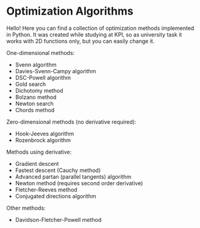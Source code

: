 Optimization Algorithms
===================

Hello!
Here you can find a collection of optimization methods implemented in Python.
It was created while studying at KPI, so as university task it works with 2D functions only, but you can easily change it.

One-dimensional methods:
- Svenn algorithm
- Davies-Svenn-Campy algorithm
- DSC-Powell algorithm
- Gold search
- Dichotomy method
- Bolzano method
- Newton search
- Chords method

Zero-dimensional methods (no derivative required):
- Hook-Jeeves algorithm
- Rozenbrock algorithm

Methods using derivative:
- Gradient descent
- Fastest descent (Cauchy method)
- Advanced partan (parallel tangents) algorithm
- Newton method (requires second order derivative)
- Fletcher-Reeves method
- Conjugated directions algorithm

Other methods:
- Davidson-Fletcher-Powell method

